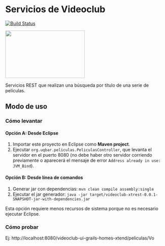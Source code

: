 # Servicios de Videoclub

[![Build Status](https://travis-ci.org/uqbar-project/eg-videoclub-xtrest.svg?branch=master)](https://travis-ci.org/uqbar-project/eg-videoclub-xtrest)

<img src="https://cloud.githubusercontent.com/assets/4549002/17750306/2905c3ba-6498-11e6-9593-5676ae43fc51.png" height="150" width="250"/>

Servicios REST que realizan una búsqueda por título de una serie de películas.

## Modo de uso

### Cómo levantar

#### Opción A: Desde Eclipse

1. Importar este proyecto en Eclipse como **Maven project**.
2. Ejecutar `org.uqbar.peliculas.PeliculasController`, que levanta el servidor en el puerto 8080 (no debe haber otro servidor corriendo previamente o aparecerá el mensaje de error `Address already in use: JVM_Bind`).

#### Opción B: Desde línea de comandos

1. Generar jar con dependencias: `mvn clean compile assembly:single`
2. Ejecutar el jar generador: `java -jar target/videoclub-xtrest-0.0.1-SNAPSHOT-jar-with-dependencies.jar`

Esta opción requiere menos recursos de sistema porque no es necesario ejecutar Eclipse.

### Cómo probar

Ej: http://localhost:8080/videoclub-ui-grails-homes-xtend/peliculas/Vo
